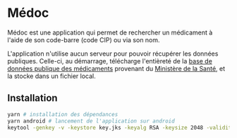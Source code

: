 # Médoc

Médoc est une application qui permet de rechercher un médicament à l'aide de son code-barre (code CIP) ou via son nom.

L'application n'utilise aucun serveur pour pouvoir récupérer les données publiques. Celle-ci, au démarrage, télécharge l'entièreté de la [base de données publique des médicaments](http://base-donnees-publique.medicaments.gouv.fr/) provenant du [Ministère de la Santé](https://solidarites-sante.gouv.fr/), et la stocke dans un fichier local.

## Installation

```sh
yarn # installation des dépendances
yarn android # lancement de l'application sur android
keytool -genkey -v -keystore key.jks -keyalg RSA -keysize 2048 -validity 10000 -alias key # to generate signing key
```
